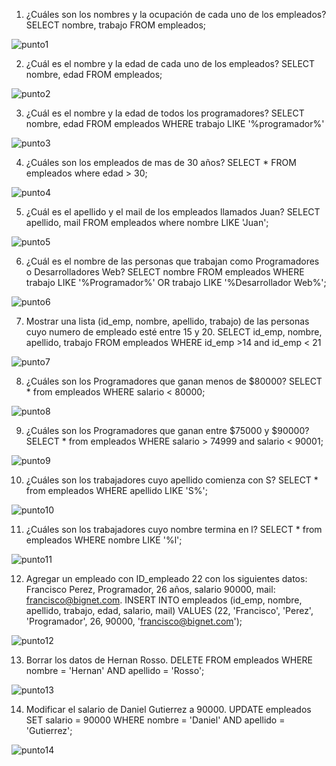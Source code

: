 1) ¿Cuáles son los nombres y la ocupación de cada uno de los empleados? 
SELECT nombre, trabajo FROM empleados;

![punto1](image.png)

2) ¿Cuál es el nombre y la edad de cada uno de los empleados?
SELECT nombre, edad FROM empleados;

![punto2](image-1.png)

3) ¿Cuál es el nombre y la edad de todos los programadores?
SELECT nombre, edad FROM empleados WHERE trabajo LIKE '%programador%'

![punto3](image-2.png)

4) ¿Cuáles son los empleados de mas de 30 años?
SELECT * FROM empleados where edad > 30;

![punto4](image-3.png)

5) ¿Cuál es el apellido y el mail de los empleados llamados Juan?
SELECT apellido, mail FROM empleados where nombre LIKE 'Juan';

![punto5](image-4.png)

6) ¿Cuál es el nombre de las personas que trabajan como Programadores o Desarrolladores Web?
SELECT nombre FROM empleados WHERE trabajo LIKE '%Programador%' OR trabajo LIKE '%Desarrollador Web%';

![punto6](image-5.png)

7) Mostrar una lista (id_emp, nombre, apellido, trabajo) de las personas cuyo numero de empleado esté entre 15 y 20.
SELECT id_emp, nombre, apellido, trabajo FROM empleados WHERE id_emp >14 and id_emp < 21

![punto7](image-6.png)

8) ¿Cuáles son los Programadores que ganan menos de $80000?
SELECT * from empleados WHERE salario < 80000;

![punto8](image-7.png)

9) ¿Cuáles son los Programadores que ganan entre $75000 y  $90000?
SELECT * from empleados WHERE salario > 74999 and salario < 90001;

![punto9](image-8.png)

10) ¿Cuáles son los trabajadores cuyo apellido comienza con S?
SELECT * from empleados WHERE apellido LIKE 'S%';

![punto10](image-9.png)

11) ¿Cuáles son los trabajadores cuyo nombre termina en l?
SELECT * from empleados WHERE nombre LIKE '%l';

![punto11](image-10.png)

12) Agregar un empleado con ID_empleado 22 con los siguientes datos: Francisco Perez,  Programador, 26 años, salario 90000, mail: francisco@bignet.com.
INSERT INTO empleados (id_emp, nombre, apellido, trabajo, edad, salario, mail)
VALUES (22, 'Francisco', 'Perez', 'Programador', 26, 90000, 'francisco@bignet.com');

![punto12](image-11.png)



13) Borrar los datos de Hernan Rosso.
DELETE FROM empleados
WHERE nombre = 'Hernan' AND apellido = 'Rosso';

![punto13](image-12.png)


14) Modificar el salario de Daniel Gutierrez a 90000.
UPDATE empleados
SET salario = 90000
WHERE nombre = 'Daniel' AND apellido = 'Gutierrez';


![punto14](image-13.png)

